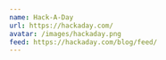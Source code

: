 ```yaml
---
name: Hack-A-Day
url: https://hackaday.com/
avatar: /images/hackaday.png
feed: https://hackaday.com/blog/feed/
---
```

